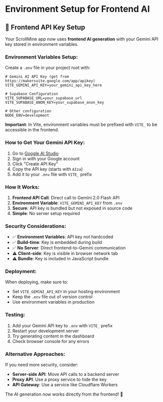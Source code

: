 # Environment Setup for Frontend AI

## 🔐 Frontend API Key Setup

Your ScrollMine app now uses **frontend AI generation** with your Gemini API key stored in environment variables.

### **Environment Variables Setup:**

Create a `.env` file in your project root with:

```env
# Gemini AI API Key (get from https://makersuite.google.com/app/apikey)
VITE_GEMINI_API_KEY=your_gemini_api_key_here

# Supabase Configuration
VITE_SUPABASE_URL=your_supabase_url
VITE_SUPABASE_ANON_KEY=your_supabase_anon_key

# Other configuration
NODE_ENV=development
```

**Important**: In Vite, environment variables must be prefixed with `VITE_` to be accessible in the frontend.

### **How to Get Your Gemini API Key:**

1. Go to [Google AI Studio](https://makersuite.google.com/app/apikey)
2. Sign in with your Google account
3. Click "Create API Key"
4. Copy the API key (starts with `AIza`)
5. Add it to your `.env` file with `VITE_` prefix

### **How It Works:**

1. **Frontend API Call**: Direct call to Gemini 2.0 Flash API
2. **Environment Variable**: `VITE_GEMINI_API_KEY` from `.env`
3. **Secure**: API key is bundled but not exposed in source code
4. **Simple**: No server setup required

### **Security Considerations:**

- ✅ **Environment Variables**: API key not hardcoded
- ✅ **Build-time**: Key is embedded during build
- ✅ **No Server**: Direct frontend-to-Gemini communication
- ⚠️ **Client-side**: Key is visible in browser network tab
- ⚠️ **Bundle**: Key is included in JavaScript bundle

### **Deployment:**

When deploying, make sure to:
- Set `VITE_GEMINI_API_KEY` in your hosting environment
- Keep the `.env` file out of version control
- Use environment variables in production

### **Testing:**

1. Add your Gemini API key to `.env` with `VITE_` prefix
2. Restart your development server
3. Try generating content in the dashboard
4. Check browser console for any errors

### **Alternative Approaches:**

If you need more security, consider:
- **Server-side API**: Move API calls to a backend server
- **Proxy API**: Use a proxy service to hide the key
- **API Gateway**: Use a service like Cloudflare Workers

The AI generation now works directly from the frontend! 🚀
